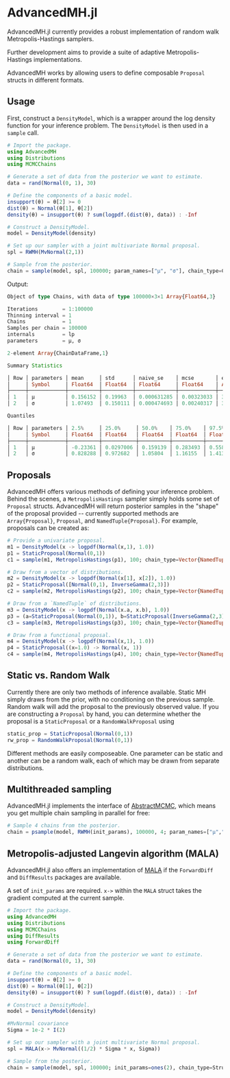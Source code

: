 # AdvancedMH.jl

AdvancedMH.jl currently provides a robust implementation of random walk Metropolis-Hastings samplers.

Further development aims to provide a suite of adaptive Metropolis-Hastings implementations.

AdvancedMH works by allowing users to define composable `Proposal` structs in different formats.

## Usage

First, construct a `DensityModel`, which is a wrapper around the log density function for your inference problem. The `DensityModel` is then used in a `sample` call.

```julia
# Import the package.
using AdvancedMH
using Distributions
using MCMCChains

# Generate a set of data from the posterior we want to estimate.
data = rand(Normal(0, 1), 30)

# Define the components of a basic model.
insupport(θ) = θ[2] >= 0
dist(θ) = Normal(θ[1], θ[2])
density(θ) = insupport(θ) ? sum(logpdf.(dist(θ), data)) : -Inf

# Construct a DensityModel.
model = DensityModel(density)

# Set up our sampler with a joint multivariate Normal proposal.
spl = RWMH(MvNormal(2,1))

# Sample from the posterior.
chain = sample(model, spl, 100000; param_names=["μ", "σ"], chain_type=Chains)
```

Output:

```julia
Object of type Chains, with data of type 100000×3×1 Array{Float64,3}

Iterations        = 1:100000
Thinning interval = 1
Chains            = 1
Samples per chain = 100000
internals         = lp
parameters        = μ, σ

2-element Array{ChainDataFrame,1}

Summary Statistics

│ Row │ parameters │ mean     │ std      │ naive_se    │ mcse       │ ess     │ r_hat   │
│     │ Symbol     │ Float64  │ Float64  │ Float64     │ Float64    │ Any     │ Any     │
├─────┼────────────┼──────────┼──────────┼─────────────┼────────────┼─────────┼─────────┤
│ 1   │ μ          │ 0.156152 │ 0.19963  │ 0.000631285 │ 0.00323033 │ 3911.73 │ 1.00009 │
│ 2   │ σ          │ 1.07493  │ 0.150111 │ 0.000474693 │ 0.00240317 │ 3707.73 │ 1.00027 │

Quantiles

│ Row │ parameters │ 2.5%     │ 25.0%     │ 50.0%    │ 75.0%    │ 97.5%    │
│     │ Symbol     │ Float64  │ Float64   │ Float64  │ Float64  │ Float64  │
├─────┼────────────┼──────────┼───────────┼──────────┼──────────┼──────────┤
│ 1   │ μ          │ -0.23361 │ 0.0297006 │ 0.159139 │ 0.283493 │ 0.558694 │
│ 2   │ σ          │ 0.828288 │ 0.972682  │ 1.05804  │ 1.16155  │ 1.41349  │

```

## Proposals

AdvancedMH offers various methods of defining your inference problem. Behind the scenes, a `MetropolisHastings` sampler simply holds
some set of `Proposal` structs. AdvancedMH will return posterior samples in the "shape" of the proposal provided -- currently
supported methods are `Array{Proposal}`, `Proposal`, and `NamedTuple{Proposal}`. For example, proposals can be created as:

```julia
# Provide a univariate proposal.
m1 = DensityModel(x -> logpdf(Normal(x,1), 1.0))
p1 = StaticProposal(Normal(0,1))
c1 = sample(m1, MetropolisHastings(p1), 100; chain_type=Vector{NamedTuple})

# Draw from a vector of distributions.
m2 = DensityModel(x -> logpdf(Normal(x[1], x[2]), 1.0))
p2 = StaticProposal([Normal(0,1), InverseGamma(2,3)])
c2 = sample(m2, MetropolisHastings(p2), 100; chain_type=Vector{NamedTuple})

# Draw from a `NamedTuple` of distributions.
m3 = DensityModel(x -> logpdf(Normal(x.a, x.b), 1.0))
p3 = (a=StaticProposal(Normal(0,1)), b=StaticProposal(InverseGamma(2,3)))
c3 = sample(m3, MetropolisHastings(p3), 100; chain_type=Vector{NamedTuple})

# Draw from a functional proposal.
m4 = DensityModel(x -> logpdf(Normal(x,1), 1.0))
p4 = StaticProposal((x=1.0) -> Normal(x, 1))
c4 = sample(m4, MetropolisHastings(p4), 100; chain_type=Vector{NamedTuple})
```

## Static vs. Random Walk

Currently there are only two methods of inference available. Static MH simply draws from the prior, with no
conditioning on the previous sample. Random walk will add the proposal to the previously observed value.
If you are constructing a `Proposal` by hand, you can determine whether the proposal is a
`StaticProposal` or a `RandomWalkProposal` using

```julia
static_prop = StaticProposal(Normal(0,1))
rw_prop = RandomWalkProposal(Normal(0,1))
```

Different methods are easily composeable. One parameter can be static and another can be a random walk,
each of which may be drawn from separate distributions.

## Multithreaded sampling

AdvancedMH.jl implements the interface of [AbstractMCMC](https://github.com/TuringLang/AbstractMCMC.jl/), which means you get multiple chain sampling
in parallel for free:

```julia
# Sample 4 chains from the posterior.
chain = psample(model, RWMH(init_params), 100000, 4; param_names=["μ","σ"], chain_type=Chains)
```

## Metropolis-adjusted Langevin algorithm (MALA)

AdvancedMH.jl also offers an implementation of [MALA](https://en.wikipedia.org/wiki/Metropolis-adjusted_Langevin_algorithm) if the `ForwardDiff` and `DiffResults` packages are available. 

A set of `init_params` are required. `x->` within the `MALA` struct takes the gradient computed at the current sample.

```julia
# Import the package.
using AdvancedMH
using Distributions
using MCMCChains
using DiffResults
using ForwardDiff

# Generate a set of data from the posterior we want to estimate.
data = rand(Normal(0, 1), 30)

# Define the components of a basic model.
insupport(θ) = θ[2] >= 0
dist(θ) = Normal(θ[1], θ[2])
density(θ) = insupport(θ) ? sum(logpdf.(dist(θ), data)) : -Inf

# Construct a DensityModel.
model = DensityModel(density)

#MvNormal covariance
Sigma = 1e-2 * I(2)

# Set up our sampler with a joint multivariate Normal proposal.
spl = MALA(x-> MvNormal((1/2) * Sigma * x, Sigma))

# Sample from the posterior.
chain = sample(model, spl, 100000; init_params=ones(2), chain_type=StructArray, param_names=["μ", "σ"])
```
